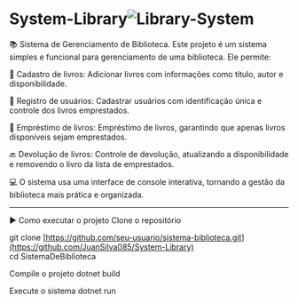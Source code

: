 # System-Library![Library-System](https://github.com/user-attachments/assets/d1c19441-4015-4c83-9baa-5a73f7619d49)


📚 Sistema de Gerenciamento de Biblioteca.
Este projeto é um sistema simples e funcional para gerenciamento de uma biblioteca. Ele permite:

📖 Cadastro de livros: Adicionar livros com informações como título, autor e disponibilidade.

👤 Registro de usuários: Cadastrar usuários com identificação única e controle dos livros emprestados.

🔄 Empréstimo de livros: Empréstimo de livros, garantindo que apenas livros disponíveis sejam emprestados.

🔙 Devolução de livros: Controle de devolução, atualizando a disponibilidade e removendo o livro da lista de emprestados.

💻 O sistema usa uma interface de console interativa, tornando a gestão da biblioteca mais prática e organizada.

------------------------------------------------------------------------------------------------------------------------------------------------
▶️ Como executar o projeto
Clone o repositório

git clone [https://github.com/seu-usuario/sistema-biblioteca.git](https://github.com/JuanSilva085/System-Library)                                                                            
cd SistemaDeBiblioteca

Compile o projeto
dotnet build

Execute o sistema
dotnet run

